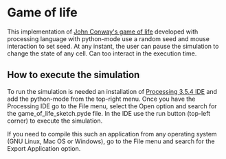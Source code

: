 # Game of life

This implementation of [John Conway's game of life][1] developed with processing language 
with python-mode use a random seed and mouse interaction to set seed. At any 
instant, the user can pause the simulation to change the state of any cell. 
Can too interact in the execution time.


## How to execute the simulation

To run the simulation is needed an installation of [Processing 3.5.4 IDE][2] and 
add the python-mode from the top-right menu. Once you have the Processing IDE 
go to the File menu, select the Open option and search for the game_of_life_sketch.pyde 
file. In the IDE use the run button (top-left corner) to execute the simulation.

If you need to compile this such an application from any operating system 
(GNU Linux, Mac OS or Windows), go to the File menu and search for the 
Export Application option.

[1]: https://en.wikipedia.org/wiki/Conway's_Game_of_Life
[2]: https://processing.org/download